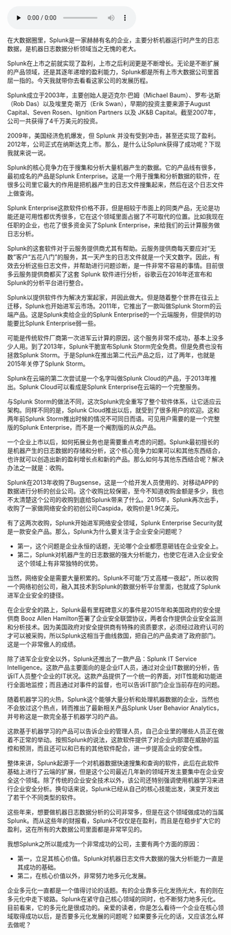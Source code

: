 <audio id="audio" title="087| Splunk：机器大数据的分析帝国" controls="" preload="none"><source id="mp3" src="https://static001.geekbang.org/resource/audio/90/93/906f214c10bbf55398f4c0a1355af093.mp3"></audio>

在大数据圈里，Splunk是一家赫赫有名的企业，主要分析机器运行时产生的日志数据，是机器日志数据分析领域当之无愧的老大。

Splunk在上市之前就实现了盈利，上市之后利润更是不断增长。无论是不断扩展的产品领域，还是其逐年递增的盈利能力，Splunk都是所有上市大数据公司里首屈一指的。今天我就带你去看看这家公司的发展历程。

Splunk成立于2003年，主要创始人是迈克尔·巴姆（Michael Baum）、罗布·达斯（Rob Das）以及埃里克·斯万（Erik Swan），早期的投资主要来源于August Capital、Seven Rosen、Ignition Partners 以及 JK&amp;B Capital。截至2007年，公司一共获得了4千万美元的投资。

2009年，美国经济危机爆发，但 Splunk 并没有受到冲击，甚至还实现了盈利。2012年，公司正式在纳斯达克上市。那么，是什么让Splunk获得了成功呢？下现我就来说一说。

Splunk的核心竞争力在于搜集和分析大量机器产生的数据。它的产品线有很多，最初成名的产品是Splunk Enterprise。这是一个用于搜集和分析数据的软件，在很多公司里它最大的作用是把机器产生的日志文件搜集起来，然后在这个日志文件上做查询。

Splunk Enterprise这款软件价格不菲，但是相较于市面上的同类产品，无论是功能还是可用性都优秀很多，它在这个领域里面占据了不可取代的位置。比如我现在任职的企业，也花了很多资金买了Splunk Enterprise，来给我们的云计算服务做日志分析。

Splunk的这套软件对于云服务提供商尤其有帮助。云服务提供商每天要应对“无数”客户“五花八门”的服务，其一天产生的日志文件就是一个天文数字。因此，有效去分析这些日志文件，并帮助进行问题诊断，是一件非常不容易的事情。目前很多云服务提供商都买了这套 Splunk  软件进行分析，谷歌云在2016年还宣布和Splunk的分析平台进行整合。

Splunk以提供软件作为解决方案起家，并因此做大。但是随着整个世界在往云上迁移，Splunk也开始进军云市场。2011年，它推出了一款叫做Splunk Storm的云端产品。这是Splunk卖给企业的Splunk Enterprise的一个云端服务，但提供的功能要比Splunk Enterprise弱一些。

可能是传统软件厂商第一次进军云计算的原因，这个服务非常不成功，基本上没多少人用。到了2013年，Splunk干脆宣布Splunk Storm完全免费。但是免费也没有拯救Splunk Storm。于是Splunk在推出第二代云产品之后，过了两年，也就是2015年关停了Splunk Storm。

Splunk在云端的第二次尝试是一个名字叫做Splunk Cloud的产品，于2013年推出。Splunk Cloud可以看成是Splunk Enterprise在云端的一个完整服务。

与Splunk Storm的做法不同，这次Splunk完全重写了整个软件体系，让它适应云架构。同样不同的是，Splunk Cloud推出以后，就受到了很多用户的欢迎。这和两年前Splunk Storm推出时候的情况不可同日而语。可见用户需要的是一个完整版的Splunk  Enterprise，而不是一个阉割版的从众产品。

一个企业上市以后，如何拓展业务也是需要重点考虑的问题。Splunk最初擅长的是机器产生的日志数据的存储和分析，这个核心竞争力如果可以和其他东西结合，也许就可以创造出新的盈利增长点和新的产品。那么如何与其他东西结合呢？解决办法之一就是：收购。

Splunk在2013年收购了Bugsense，这是一个给开发人员使用的、对移动APP的数据进行分析的创业公司。这个收购比较保密，至今不知道收购金额是多少，我也不太清楚这个公司的收购到底给Splunk带来了什么。2015年，Splunk再次出手，收购了一家做网络安全的初创公司Caspida，收购价是1.9亿美元。

有了这两次收购，Splunk开始进军网络安全领域，Splunk Enterprise Security就是一款安全产品。那么，Splunk为什么要关注于企业安全问题呢？

- 第一，这个问题是企业永恒的话题，无论哪个企业都愿意砸钱在企业安全上。
- 第二，Splunk对机器产生的日志数据的强大分析能力，也使它在进入企业安全这个领域上有非常独特的优势。

当然，网络安全是需要大量积累的。Splunk不可能“万丈高楼一夜起”，所以收购一个网络初创公司，融入其技术到Splunk的数据分析平台里面，也就成了Splunk进军企业安全的捷径。

在企业安全的路上，Splunk最有里程碑意义的事件是2015年和美国政府的安全提供商 Booz Allen Hamilton签署了企业安全联盟协议，两者合作提供企业安全监测和分析技术。因为美国政府对安全提供商有特殊的资质要求，必须经过政府认可的才可以被采购，所以Splunk这相当于曲线救国，把自己的产品卖进了政府部门。这是一个非常傲人的成绩。

除了进军企业安全以外，Splunk还推出了一款产品：Splunk IT Service Intelligence。这款产品主要面向的是企业IT人员，通过对企业IT数据的分析，告诉IT人员整个企业的IT状况。这款产品提供了一个统一的界面，对IT性能和功能进行全面地监控；而且通过对事件的监督，也可以告诉IT部门企业当前存在的问题。

随着机器学习的火热，Splunk这个能够大量分析和处理机器数据的企业，当然也不会放过这个热点，转而推出了最新相关产品Splunk User Behavior Analytics，并号称这是一款完全基于机器学习的产品。

这款基于机器学习的产品可以告诉企业的管理人员，自己企业里的哪些人员正在做着不正常的举动。按照Splunk的说法，这款软件提供了对企业内部潜在威胁的监控和预测，而且还可以和已有的其他软件配合，进一步提高企业的安全性。

整体来讲，Splunk起源于一个对机器数据快速搜集和查询的软件，此后在此软件基础上进行了云端的扩展，但是这个公司最近几年新的领域开发主要集中在企业安全这个领域。除了传统的企业安全技术以外，该公司还特别强调使用机器学习来进行企业安全分析。换句话来说，Splunk已经从自己的核心技能出发，演变开发出了若干个不同类型的软件。

这些年来，想要做机器日志数据分析的公司非常多，但是在这个领域做成功的当属Splunk。而从这些年的财报看，Splunk不仅仅是在盈利，而且是在稳步扩大它的盈利，这在所有的大数据公司里面都是非常罕见的。

我想Splunk之所以能成为一个非常成功的公司，主要有两个方面的原因：

- 第一，立足其核心价值。Splunk对机器日志文件大数据的强大分析能力一直是其成功的基础。
- 第二，在核心价值以外，非常努力地多元化发展。

企业多元化一直都是一个值得讨论的话题。有的企业靠多元化发扬光大，有的则在多元化中走下坡路。Splunk在紧守自己核心领域的同时，也不断努力地多元化。目前看来，它的多元化是很成功的。亲爱的读者，你是怎么看待一个企业在核心领域取得成功以后，是否要多元化发展的问题呢？如果要多元化的话，又应该怎么样去做呢？


